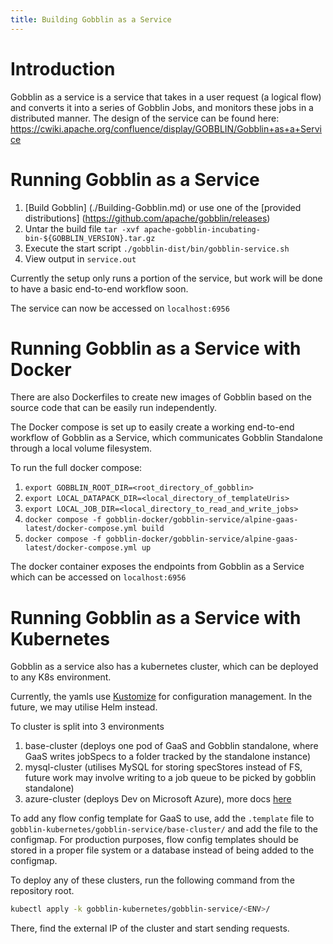 ```yaml
---
title: Building Gobblin as a Service
---
```


# Introduction
Gobblin as a service is a service that takes in a user request (a logical flow) and converts it into a series of Gobblin Jobs, and monitors these jobs in a distributed manner.
The design of the service can be found here: https://cwiki.apache.org/confluence/display/GOBBLIN/Gobblin+as+a+Service

# Running Gobblin as a Service
1. [Build Gobblin] (./Building-Gobblin.md) or use one of the [provided distributions] (https://github.com/apache/gobblin/releases)
2. Untar the build file `tar -xvf apache-gobblin-incubating-bin-${GOBBLIN_VERSION}.tar.gz`
3. Execute the start script `./gobblin-dist/bin/gobblin-service.sh`
4. View output in `service.out`

Currently the setup only runs a portion of the service, but work will be done to have a basic end-to-end workflow soon.

The service can now be accessed on `localhost:6956`

# Running Gobblin as a Service with Docker
There are also Dockerfiles to create new images of Gobblin based on the source code that can be easily run independently.

The Docker compose is set up to easily create a working end-to-end workflow of Gobblin as a Service, which communicates Gobblin Standalone through a local volume filesystem.

To run the full docker compose:

1. `export GOBBLIN_ROOT_DIR=<root_directory_of_gobblin>`
2. `export LOCAL_DATAPACK_DIR=<local_directory_of_templateUris>`
3. `export LOCAL_JOB_DIR=<local_directory_to_read_and_write_jobs>`
4. `docker compose -f gobblin-docker/gobblin-service/alpine-gaas-latest/docker-compose.yml build`
5. `docker compose -f gobblin-docker/gobblin-service/alpine-gaas-latest/docker-compose.yml up`
 
The docker container exposes the endpoints from Gobblin as a Service which can be accessed on `localhost:6956`

# Running Gobblin as a Service with Kubernetes
Gobblin as a service also has a kubernetes cluster, which can be deployed to any K8s environment.

Currently, the yamls use [Kustomize](https://kubernetes.io/docs/tasks/manage-kubernetes-objects/kustomization/) for configuration management. In the future, we may utilise Helm instead.

To cluster is split into 3 environments
1) base-cluster (deploys one pod of GaaS and Gobblin standalone, where GaaS writes jobSpecs to a folder tracked by the standalone instance)
2) mysql-cluster (utilises MySQL for storing specStores instead of FS, future work may involve writing to a job queue to be picked by gobblin standalone)
3) azure-cluster (deploys Dev on Microsoft Azure), more docs [here](./Azure-Kubernetes-Deployment.md)

To add any flow config template for GaaS to use, add the `.template` file to `gobblin-kubernetes/gobblin-service/base-cluster/` and add the file to the configmap.
For production purposes, flow config templates should be stored in a proper file system or a database instead of being added to the configmap.

To deploy any of these clusters, run the following command from the repository root.
```bash
kubectl apply -k gobblin-kubernetes/gobblin-service/<ENV>/
```

There, find the external IP of the cluster and start sending requests.
